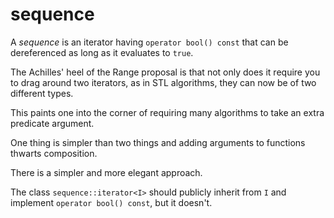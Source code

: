 ﻿# sequence

A _sequence_ is an iterator having `operator bool() const`
that can be dereferenced as long as it evaluates to `true`.

The Achilles' heel of the Range proposal is that not only
does it require you to drag around two iterators, as in
STL algorithms, they can now be of two different types.

This paints one into the corner of requiring many algorithms
to take an extra predicate argument.

One thing is simpler than two things and adding arguments
to functions thwarts composition.

There is a simpler and more elegant approach.

The class `sequence::iterator<I>` should publicly inherit
from `I` and implement `operator bool() const`, but it doesn't.

  